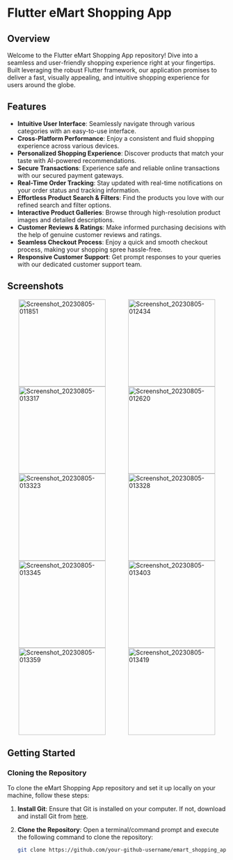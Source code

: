 # Flutter eMart Shopping App

## Overview

Welcome to the Flutter eMart Shopping App repository! Dive into a seamless and user-friendly shopping experience right at your fingertips. Built leveraging the robust Flutter framework, our application promises to deliver a fast, visually appealing, and intuitive shopping experience for users around the globe.

## Features

- **Intuitive User Interface**: Seamlessly navigate through various categories with an easy-to-use interface.
- **Cross-Platform Performance**: Enjoy a consistent and fluid shopping experience across various devices.
- **Personalized Shopping Experience**: Discover products that match your taste with AI-powered recommendations.
- **Secure Transactions**: Experience safe and reliable online transactions with our secured payment gateways.
- **Real-Time Order Tracking**: Stay updated with real-time notifications on your order status and tracking information.
- **Effortless Product Search & Filters**: Find the products you love with our refined search and filter options.
- **Interactive Product Galleries**: Browse through high-resolution product images and detailed descriptions.
- **Customer Reviews & Ratings**: Make informed purchasing decisions with the help of genuine customer reviews and ratings.
- **Seamless Checkout Process**: Enjoy a quick and smooth checkout process, making your shopping spree hassle-free.
- **Responsive Customer Support**: Get prompt responses to your queries with our dedicated customer support team.
  
## Screenshots

<div style="display: flex; flex-wrap: wrap; justify-content: space-around;">
  <img src="https://github.com/fahad-islam1/flutter-ecomerance-app/assets/78997963/e88ff715-bf65-4379-98c2-b34e66ed4eb4" alt="Screenshot_20230805-011851" width="200"/>
  <img src="https://github.com/fahad-islam1/flutter-ecomerance-app/assets/78997963/5d05b924-2a5d-4a15-afb8-70c4856dc99e" alt="Screenshot_20230805-012434" width="200"/>
   
  <img src="https://github.com/fahad-islam1/flutter-ecomerance-app/assets/78997963/c2187cce-5e4c-4160-8144-eed1e40e9b63" alt="Screenshot_20230805-013317" width="200"/>
  <img src="https://github.com/fahad-islam1/flutter-ecomerance-app/assets/78997963/d5349d1f-5365-4d01-8ba8-1b135032a370" alt="Screenshot_20230805-012620" width="200"/>
  <img src="https://github.com/fahad-islam1/flutter-ecomerance-app/assets/78997963/972dd5a8-b901-4992-96e2-10291ce30be6" alt="Screenshot_20230805-013323" width="200"/>
  
  <img src="https://github.com/fahad-islam1/flutter-ecomerance-app/assets/78997963/1d513475-6264-4b11-9e8f-fcb8d12cac51" alt="Screenshot_20230805-013328" width="200"/>
  <img src="https://github.com/fahad-islam1/flutter-ecomerance-app/assets/78997963/088abbd0-7572-4109-963c-c83b7f9b6270" alt="Screenshot_20230805-013345" width="200"/>
   
  <img src="https://github.com/fahad-islam1/flutter-ecomerance-app/assets/78997963/29070524-27c0-4ab7-828b-8f94996c182a" alt="Screenshot_20230805-013403" width="200"/>
  <img src="https://github.com/fahad-islam1/flutter-ecomerance-app/assets/78997963/98742c55-19d1-4aff-86fb-5a4526b3a9d1" alt="Screenshot_20230805-013359" width="200"/>
  <img src="https://github.com/fahad-islam1/flutter-ecomerance-app/assets/78997963/4124b954-2c4a-486f-8443-a26379782bd5" alt="Screenshot_20230805-013419" width="200"/>
  
</div>

## Getting Started

### Cloning the Repository

To clone the eMart Shopping App repository and set it up locally on your machine, follow these steps:

1. **Install Git**: Ensure that Git is installed on your computer. If not, download and install Git from [here](https://git-scm.com/).

2. **Clone the Repository**: Open a terminal/command prompt and execute the following command to clone the repository:

   ```sh
   git clone https://github.com/your-github-username/emart_shopping_app.git
